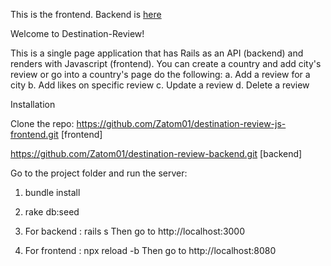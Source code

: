 This is the frontend. Backend is [here](https://github.com/Zatom01/destination-review-backend)


Welcome to Destination-Review!

This is a single page application that has Rails as an API (backend) and renders with Javascript (frontend).
You can create a country and add city's review or go into a country's page do the following:
    a. Add a review for a city
    b. Add likes on specific review
    c. Update a review
    d. Delete a review

Installation

Clone the repo:
https://github.com/Zatom01/destination-review-js-frontend.git [frontend]

https://github.com/Zatom01/destination-review-backend.git [backend]


Go to the project folder and run the server:

1. bundle install

2. rake db:seed

3. For backend : rails s
    Then go to http://localhost:3000

4. For frontend : npx reload -b
    Then go to http://localhost:8080
